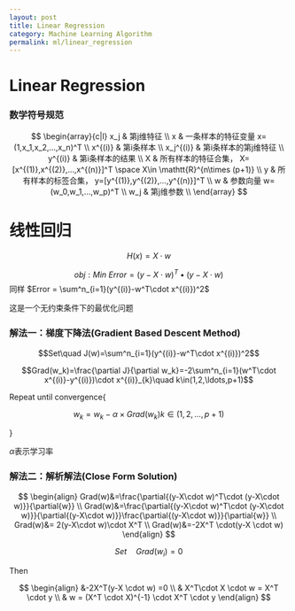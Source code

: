 ```yaml
---
layout: post
title: Linear Regression
category: Machine Learning Algorithm
permalink: ml/linear_regression
---
```


# Linear Regression

### 数学符号规范

$$
\begin{array}{c|l}
x_j &  第j维特征 \\
x & 一条样本的特征变量 x=(1,x_1,x_2,...,x_n)^T \\ 
x^{(i)} & 第i条样本 \\
x_j^{(i)} & 第i条样本的第j维特征 \\
y^{(i)} & 第i条样本的结果 \\
X & 所有样本的特征合集， X=[x^{(1)},x^{(2)},...,x^{(n)}]^T \space X\in \mathtt{R}^{n\times (p+1)} \\
y & 所有样本的标签合集， y=[y^{(1)},y^{(2)},...,y^{(n)}]^T \\
w & 参数向量 w=(w_0,w_1,...,w_p)^T \\
w_j & 第j维参数 \\
\end{array}
$$

# 线性回归

$$H(x) = X\cdot w$$

$$obj: Min\ Error=(y-X\cdot w)^T\bullet (y-X\cdot w)$$
同样 $Error = \sum^n_{i=1}(y^{(i)}-w^T\cdot x^{(i)})^2$

这是一个无约束条件下的最优化问题

### 解法一：梯度下降法(Gradient Based Descent Method)


$$Set\quad J(w)=\sum^n_{i=1}(y^{(i)}-w^T\cdot x^{(i)})^2$$

$$Grad(w_k)=\frac{\partial J}{\partial w_k}=-2\sum^n_{i=1}(w^T\cdot x^{(i)}-y^{(i)})\cdot x^{(i)}_{k}\quad k\in(1,2,\ldots,p+1)$$



Repeat until convergence{

$$w_k=w_k-\alpha\times Grad(w_k) k\in (1,2,\ldots,p+1)$$
    
}

$\alpha$表示学习率

### 解法二：解析解法(Close Form Solution)

$$ 
\begin{align}
Grad(w)&=\frac{\partial{(y-X\cdot w)^T\cdot (y-X\cdot w)}}{\partial{w}} \\
Grad(w)&=\frac{\partial{(y-X\cdot w)^T\cdot (y-X\cdot w)}}{\partial{(y-X\cdot w)}}\frac{\partial{(y-X\cdot w)}}{\partial{w}} \\
Grad(w)&= 2(y-X\cdot w)\cdot X^T \\
Grad(w)&=-2X^T \cdot(y-X \cdot w) 
\end{align}
$$

$$Set\quad Grad(w_i)=0$$

Then

$$
\begin{align}
&-2X^T(y-X \cdot w) =0 \\
& X^T\cdot X \cdot w = X^T \cdot y \\
& w = (X^T \cdot X)^{-1} \cdot X^T \cdot y 
\end{align}
$$


